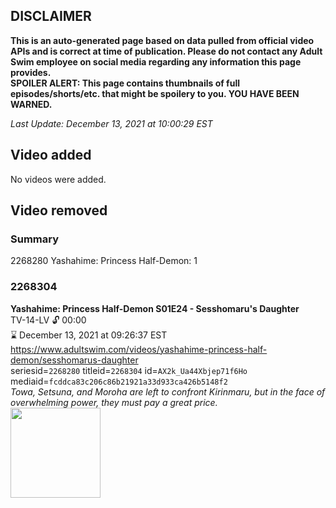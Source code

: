 ## DISCLAIMER
**This is an auto-generated page based on data pulled from official video APIs and is correct at time of publication. Please do not contact any Adult Swim employee on social media regarding any information this page provides.**  
**SPOILER ALERT: This page contains thumbnails of full episodes/shorts/etc. that might be spoilery to you. YOU HAVE BEEN WARNED.**  

_Last Update: December 13, 2021 at 10:00:29 EST_
## Video added
No videos were added.  
## Video removed
### Summary
2268280 Yashahime: Princess Half-Demon: 1  
### 2268304
**Yashahime: Princess Half-Demon S01E24 - Sesshomaru's Daughter**  
TV-14-LV 🔓 00:00  
⌛ December 13, 2021 at 09:26:37 EST  
https://www.adultswim.com/videos/yashahime-princess-half-demon/sesshomarus-daughter  
seriesid=`2268280` titleid=`2268304` id=`AX2k_Ua44Xbjep71f6Ho` mediaid=`fcddca83c206c86b21921a33d933ca426b5148f2`  
_Towa, Setsuna, and Moroha are left to confront Kirinmaru, but in the face of overwhelming power, they must pay a great price._  
<a href="https://media.cdn.adultswim.com/uploads/20211210/thumbnails/2_2112101036316-YashahimePrincessHalfDemon_124_SesshomarusDaughter.png"><img src="https://media.cdn.adultswim.com/uploads/20211210/thumbnails/2_2112101036316-YashahimePrincessHalfDemon_124_SesshomarusDaughter.png" height="144px" /></a>
